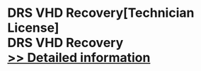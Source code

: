 # DRS VHD Recovery[Technician License]<br />DRS VHD Recovery<br />[>> Detailed information](https://secure.shareit.com/shareit/product.html?productid=301004203&affiliateid=200057808)